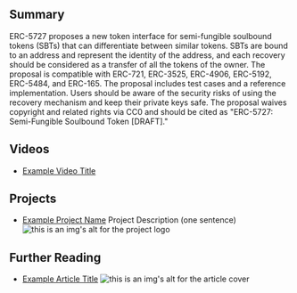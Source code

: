 ## Summary

ERC-5727 proposes a new token interface for semi-fungible soulbound tokens (SBTs) that can differentiate between similar tokens. SBTs are bound to an address and represent the identity of the address, and each recovery should be considered as a transfer of all the tokens of the owner. The proposal is compatible with ERC-721, ERC-3525, ERC-4906, ERC-5192, ERC-5484, and ERC-165. The proposal includes test cases and a reference implementation. Users should be aware of the security risks of using the recovery mechanism and keep their private keys safe. The proposal waives copyright and related rights via CC0 and should be cited as "ERC-5727: Semi-Fungible Soulbound Token [DRAFT]."

## Videos

- [Example Video Title](https://www.youtube.com/watch?v=TDGq4aeevgY)

## Projects

- [Example Project Name](https://xxxx.xxx/xxxxx) Project Description (one sentence) ![this is an img's alt for the project logo](https://xxxx.xxx/project-logo.xxx)

## Further Reading

- [Example Article Title](https://xxxx.xxx/xxxxx) ![this is an img's alt for the article cover](https://xxxx.xxx/article-cover.xxx)
